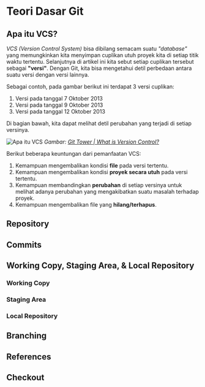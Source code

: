 # Teori Dasar Git

## Apa itu VCS?

*VCS (Version Control System)* bisa dibilang semacam suatu *"database"* yang memungkinkan kita menyimpan cuplikan utuh proyek kita di setiap titik waktu tertentu. Selanjutnya di artikel ini kita sebut setiap cuplikan tersebut sebagai **"versi"**. Dengan Git, kita bisa mengetahui detil perbedaan antara suatu versi dengan versi lainnya.

Sebagai contoh, pada gambar berikut ini terdapat 3 versi cuplikan:
1. Versi pada tanggal 7 Oktober 2013
2. Versi pada tanggal 9 Oktober 2013
3. Versi pada tanggal 12 Oktober 2013

Di bagian bawah, kita dapat melihat detil perubahan yang terjadi di setiap versinya.

![Apa itu VCS](https://www.git-tower.com/learn/content/01-git/01-ebook/en/02-desktop-gui/02-basics/01-what-is-version-control/what-is-vcs.png)
*Gambar: [Git Tower | What is Version Control?](https://www.git-tower.com/learn/git/ebook/en/desktop-gui/basics/what-is-version-control#start)*

Berikut beberapa keuntungan dari pemanfaatan VCS:

1. Kemampuan mengembalikan kondisi **file** pada versi tertentu.
2. Kemampuan mengembalikan kondisi **proyek secara utuh** pada versi tertentu.
3. Kemampuan membandingkan **perubahan** di setiap versinya untuk melihat adanya perubahan yang mengakibatkan suatu masalah terhadap proyek.
4. Kemampuan mengembalikan file yang **hilang/terhapus**. 

## Repository
## Commits
## Working Copy, Staging Area, & Local Repository
### Working Copy
### Staging Area
### Local Repository
## Branching
## References
## Checkout
